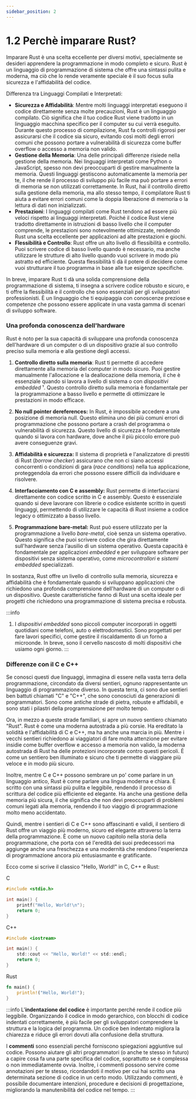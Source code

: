 ```yaml
---
sidebar_position: 2
---
```


# 1.2 Perchè imparare Rust?
Imparare Rust è una scelta eccellente per diversi motivi, specialmente se desideri apprendere la programmazione in modo completo e sicuro. Rust è un linguaggio di programmazione di sistema che offre una sintassi pulita e moderna, ma ciò che lo rende veramente speciale è il suo focus sulla sicurezza e l'affidabilità del codice.

Differenza tra Linguaggi Compilati e Interpretati:
- **Sicurezza e Affidabilità**: Mentre molti linguaggi interpretati eseguono il codice direttamente senza molte precauzioni, Rust è un linguaggio compilato. Ciò significa che il tuo codice Rust viene tradotto in un linguaggio macchina specifico per il computer su cui verrà eseguito. Durante questo processo di compilazione, Rust fa controlli rigorosi per assicurarsi che il codice sia sicuro, evitando così molti degli errori comuni che possono portare a vulnerabilità di sicurezza come buffer overflow o accesso a memoria non valido.
- **Gestione della Memoria**: Una delle principali differenze risiede nella gestione della memoria. Nei linguaggi interpretati come Python o JavaScript, spesso non devi preoccuparti di gestire manualmente la memoria. Questi linguaggi gestiscono automaticamente la memoria per te, il che rende il processo di sviluppo più facile ma può portare a errori di memoria se non utilizzati correttamente. In Rust, hai il controllo diretto sulla gestione della memoria, ma allo stesso tempo, il compilatore Rust ti aiuta a evitare errori comuni come la doppia liberazione di memoria o la lettura di dati non inizializzati.
- **Prestazioni**: I linguaggi compilati come Rust tendono ad essere più veloci rispetto ai linguaggi interpretati. Poiché il codice Rust viene tradotto direttamente in istruzioni di basso livello che il computer comprende, le prestazioni sono notevolmente ottimizzate, rendendo Rust una scelta eccellente per applicazioni ad alte prestazioni e giochi.
- **Flessibilità e Controllo**: Rust offre un alto livello di flessibilità e controllo. Puoi scrivere codice di basso livello quando è necessario, ma anche utilizzare le strutture di alto livello quando vuoi scrivere in modo più astratto ed efficiente. Questa flessibilità ti dà il potere di decidere come vuoi strutturare il tuo programma in base alle tue esigenze specifiche.

In breve, imparare Rust ti dà una solida comprensione della programmazione di sistema, ti insegna a scrivere codice robusto e sicuro, e ti offre la flessibilità e il controllo che sono essenziali per gli sviluppatori professionisti. È un linguaggio che ti equipaggia con conoscenze preziose e competenze che possono essere applicate in una vasta gamma di scenari di sviluppo software.

### Una profonda conoscenza dell'hardware
Rust è noto per la sua capacità di sviluppare una profonda conoscenza dell'hardware di un computer o di un dispositivo grazie al suo controllo preciso sulla memoria e alla gestione degli accessi.

 1. **Controllo diretto sulla memoria**: Rust ti permette di accedere direttamente alla memoria del computer in modo sicuro. Puoi gestire manualmente l'allocazione e la deallocazione della memoria, il che è essenziale quando si lavora a livello di sistema o con *dispositivi embedded* ¹. Questo controllo diretto sulla memoria è fondamentale per la programmazione a basso livello e permette di ottimizzare le prestazioni in modo efficace.

 2. **No null pointer dereferences:** In Rust, è impossibile accedere a una posizione di memoria null. Questo elimina uno dei più comuni errori di programmazione che possono portare a crash del programma o vulnerabilità di sicurezza. Questo livello di sicurezza è fondamentale quando si lavora con hardware, dove anche il più piccolo errore può avere conseguenze gravi.

 3. **Affidabilità e sicurezza:** Il sistema di proprietà e l'analizzatore di prestiti di Rust (*borrow checker*) assicurano che non ci siano accessi concorrenti o condizioni di gara (*race conditions*) nella tua applicazione, proteggendola da errori che possono essere difficili da individuare e risolvere.

 4. **Interfacciamento con C e assembly:** Rust permette di interfacciarsi direttamente con codice scritto in C e assembly. Questo è essenziale quando si deve lavorare con librerie o codice esistente scritto in questi linguaggi, permettendo di utilizzare le capacità di Rust insieme a codice legacy o ottimizzato a basso livello.

 5. **Programmazione bare-metal:** Rust può essere utilizzato per la programmazione a livello *bare-metal*, cioè senza un sistema operativo. Questo significa che puoi scrivere codice che gira direttamente sull'hardware senza l'ausilio di un sistema operativo. Questa capacità è fondamentale per applicazioni *embedded* e per sviluppare software per dispositivi senza sistema operativo, come *microcontrollori* e *sistemi embedded* specializzati.

In sostanza, Rust offre un livello di controllo sulla memoria, sicurezza e affidabilità che è fondamentale quando si sviluppano applicazioni che richiedono una profonda comprensione dell'hardware di un computer o di un dispositivo. Queste caratteristiche fanno di Rust una scelta ideale per progetti che richiedono una programmazione di sistema precisa e robusta.

:::info
1. I *dispositivi embedded* sono piccoli computer incorporati in oggetti quotidiani come telefoni, auto o elettrodomestici. Sono progettati per fare lavori specifici, come gestire il riscaldamento di un forno a microonde. In breve, sono il cervello nascosto di molti dispositivi che usiamo ogni giorno.
:::

### Differenze con il C e C++
Se conosci questi due linguaggi, immagina di essere nella vasta terra della programmazione, circondato da diversi sentieri, ognuno rappresentante un linguaggio di programmazione diverso. In questa terra, ci sono due sentieri ben battuti chiamati "C" e "C++", che sono conosciuti da generazioni di programmatori. Sono come antiche strade di pietra, robuste e affidabili, e sono stati i pilastri della programmazione per molto tempo.

Ora, in mezzo a queste strade familiari, si apre un nuovo sentiero chiamato "Rust". Rust è come una moderna autostrada a più corsie. Ha ereditato la solidità e l'affidabilità di C e C++, ma ha anche una marcia in più. Mentre i vecchi sentieri richiedono ai viaggiatori di fare molta attenzione per evitare insidie come buffer overflow e accesso a memoria non valido, la moderna autostrada di Rust ha delle protezioni incorporate contro questi pericoli. È come un sentiero ben illuminato e sicuro che ti permette di viaggiare più veloce e in modo più sicuro.

Inoltre, mentre C e C++ possono sembrare un po' come parlare in un linguaggio antico, Rust è come parlare una lingua moderna e chiara. È scritto con una sintassi più pulita e leggibile, rendendo il processo di scrittura del codice più efficiente ed elegante. Ha anche una gestione della memoria più sicura, il che significa che non devi preoccuparti di problemi comuni legati alla memoria, rendendo il tuo viaggio di programmazione molto meno accidentato.

Quindi, mentre i sentieri di C e C++ sono affascinanti e validi, il sentiero di Rust offre un viaggio più moderno, sicuro ed elegante attraverso la terra della programmazione. È come un nuovo capitolo nella storia della programmazione, che porta con sé l'eredità dei suoi predecessori ma aggiunge anche una freschezza e una modernità che rendono l'esperienza di programmazione ancora più entusiasmante e gratificante.

Ecco come si scrive il classico "Hello, World!" in C, C++ e Rust:

C
```c
#include <stdio.h>

int main() {
    printf("Hello, World!\n");
    return 0;
}
```

C++
```c
#include <iostream>

int main() {
    std::cout << "Hello, World!" << std::endl;
    return 0;
}
```

Rust
```rust
fn main() {
    println!("Hello, World!");
}
```

:::info
L'**indentazione del codice** è importante perché rende il codice più leggibile. Organizzando il codice in modo gerarchico, con blocchi di codice indentati correttamente, è più facile per gli sviluppatori comprendere la struttura e la logica del programma. Un codice ben indentato migliora la chiarezza e riduce gli errori dovuti alla confusione della struttura.

I **commenti** sono essenziali perché forniscono spiegazioni aggiuntive sul codice. Possono aiutare gli altri programmatori (o anche te stesso in futuro) a capire cosa fa una parte specifica del codice, soprattutto se è complessa o non immediatamente ovvia. Inoltre, i commenti possono servire come annotazioni per te stesso, ricordandoti il motivo per cui hai scritto una determinata sezione di codice in un certo modo. Utilizzando commenti, è possibile documentare intenzioni, procedure e decisioni di progettazione, migliorando la manutenibilità del codice nel tempo.
:::